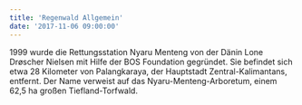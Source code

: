 ```yaml
---
title: 'Regenwald Allgemein'
date: '2017-11-06 09:00:00'
---
```


1999 wurde die Rettungsstation Nyaru Menteng von der Dänin Lone Drøscher Nielsen mit Hilfe der BOS Foundation gegründet. Sie befindet sich etwa 28 Kilometer von Palangkaraya, der Hauptstadt Zentral-Kalimantans, entfernt. Der Name verweist auf das Nyaru-Menteng-Arboretum, einem 62,5 ha großen Tiefland-Torfwald.
